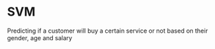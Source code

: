 # SVM
Predicting if a customer will buy a certain service or not based on their gender, age and salary
